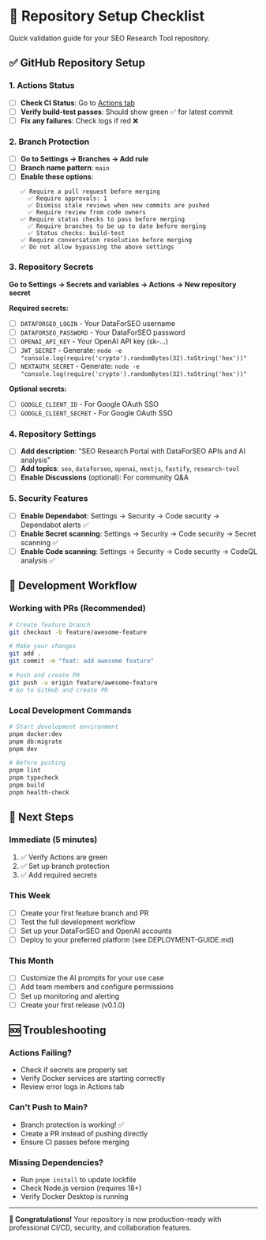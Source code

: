 # 🚀 Repository Setup Checklist

Quick validation guide for your SEO Research Tool repository.

## ✅ GitHub Repository Setup

### 1. Actions Status
- [ ] **Check CI Status**: Go to [Actions tab](https://github.com/alegomso/seo-research-tool/actions)
- [ ] **Verify build-test passes**: Should show green ✅ for latest commit
- [ ] **Fix any failures**: Check logs if red ❌

### 2. Branch Protection
- [ ] **Go to Settings → Branches → Add rule**
- [ ] **Branch name pattern**: `main`
- [ ] **Enable these options**:
  ```
  ✅ Require a pull request before merging
    ✅ Require approvals: 1
    ✅ Dismiss stale reviews when new commits are pushed
    ✅ Require review from code owners
  ✅ Require status checks to pass before merging
    ✅ Require branches to be up to date before merging
    ✅ Status checks: build-test
  ✅ Require conversation resolution before merging
  ✅ Do not allow bypassing the above settings
  ```

### 3. Repository Secrets
**Go to Settings → Secrets and variables → Actions → New repository secret**

**Required secrets:**
- [ ] `DATAFORSEO_LOGIN` - Your DataForSEO username
- [ ] `DATAFORSEO_PASSWORD` - Your DataForSEO password
- [ ] `OPENAI_API_KEY` - Your OpenAI API key (sk-...)
- [ ] `JWT_SECRET` - Generate: `node -e "console.log(require('crypto').randomBytes(32).toString('hex'))"`
- [ ] `NEXTAUTH_SECRET` - Generate: `node -e "console.log(require('crypto').randomBytes(32).toString('hex'))"`

**Optional secrets:**
- [ ] `GOOGLE_CLIENT_ID` - For Google OAuth SSO
- [ ] `GOOGLE_CLIENT_SECRET` - For Google OAuth SSO

### 4. Repository Settings
- [ ] **Add description**: "SEO Research Portal with DataForSEO APIs and AI analysis"
- [ ] **Add topics**: `seo`, `dataforseo`, `openai`, `nextjs`, `fastify`, `research-tool`
- [ ] **Enable Discussions** (optional): For community Q&A

### 5. Security Features
- [ ] **Enable Dependabot**: Settings → Security → Code security → Dependabot alerts ✅
- [ ] **Enable Secret scanning**: Settings → Security → Code security → Secret scanning ✅
- [ ] **Enable Code scanning**: Settings → Security → Code security → CodeQL analysis ✅

## 🔧 Development Workflow

### Working with PRs (Recommended)
```bash
# Create feature branch
git checkout -b feature/awesome-feature

# Make your changes
git add .
git commit -m "feat: add awesome feature"

# Push and create PR
git push -u origin feature/awesome-feature
# Go to GitHub and create PR
```

### Local Development Commands
```bash
# Start development environment
pnpm docker:dev
pnpm db:migrate
pnpm dev

# Before pushing
pnpm lint
pnpm typecheck
pnpm build
pnpm health-check
```

## 🎯 Next Steps

### Immediate (5 minutes)
1. ✅ Verify Actions are green
2. ✅ Set up branch protection
3. ✅ Add required secrets

### This Week
- [ ] Create your first feature branch and PR
- [ ] Test the full development workflow
- [ ] Set up your DataForSEO and OpenAI accounts
- [ ] Deploy to your preferred platform (see DEPLOYMENT-GUIDE.md)

### This Month
- [ ] Customize the AI prompts for your use case
- [ ] Add team members and configure permissions
- [ ] Set up monitoring and alerting
- [ ] Create your first release (v0.1.0)

## 🆘 Troubleshooting

### Actions Failing?
- Check if secrets are properly set
- Verify Docker services are starting correctly
- Review error logs in Actions tab

### Can't Push to Main?
- Branch protection is working! ✅
- Create a PR instead of pushing directly
- Ensure CI passes before merging

### Missing Dependencies?
- Run `pnpm install` to update lockfile
- Check Node.js version (requires 18+)
- Verify Docker Desktop is running

---

**🎉 Congratulations!** Your repository is now production-ready with professional CI/CD, security, and collaboration features.